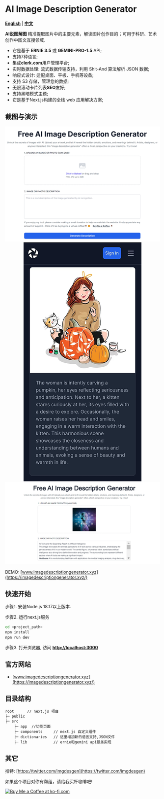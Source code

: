 AI Image Description Generator
================

**[English](./README.md)** | **[中文](./README_zh.md)**

**AI说图解图** 精准提取图片中的主要元素，解读图片创作目的；可用于科研、艺术创作中图文互搜领域.  

* 它是基于 **ERNIE 3.5** 或 **GEMINI-PRO-1.5** API;
* 支持7种语言;
* 集成**clerk.com**用户管理平台;
* 实时数据处理: 流式数据传输支持，利用 Shit-And 算法解析 JSON 数据;
* 响应式设计: 适配桌面、平板、手机等设备;
* 支持 S3 存储，管理您的数据;
* 无限滚动卡片列表**SEO**友好;
* 支持黑暗模式主题;
* 它是基于Next.js构建的全栈 web 应用解决方案;

截图与演示
----------------

<div align=center>

![AI Image Description Generator Screenshot 1](./public/assets/screenshot-2.png "Screenshot 1")
![AI Image Description Generator Screenshot 3](./public/assets/screenshot-3.png "Screenshot 3")
![AI Image Description Generator Screenshot 2](./public/assets/screenshot-1.png "Screenshot 2")

</div>

DEMO: [www.imagedescriptiongenerator.xyz](https://imagedescriptiongenerator.xyz/)

快速开始
----------------

步骤1. 安装Node.js 18.17以上版本.  
  
步骤2. 运行next.js服务

```sh
cd <project_path>
npm install
npm run dev
```

步骤3. 打开浏览器, 访问 **<http://localhost:3000>**

官方网站
----------------

* [www.imagedescriptiongenerator.xyz](https://imagedescriptiongenerator.xyz/)

目录结构
----------------

```text
root      // next.js 项目
├─ public   
├─ src
	├─ app  //功能页面
    ├─ components     // next.js 自定义组件
    ├─ dictionaries   // 这里增加新的语言支持,JSON文件
    ├─ lib            // ernie和gemini api服务实现 
```

其它
----------------

推特: [https://twitter.com/imgdesgen](https://twitter.com/imgdesgen)

如果这个项目对你有帮组，请给我买杯咖啡吧!

<a href='https://ko-fi.com/Q5Q1WDG36' target='_blank'><img height='36' style='border:0px;height:36px;' src='https://storage.ko-fi.com/cdn/kofi1.png?v=3' border='0' alt='Buy Me a Coffee at ko-fi.com' /></a>

